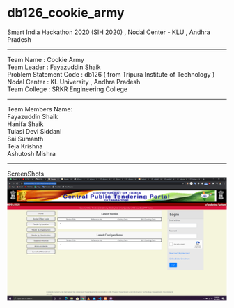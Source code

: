 # db126_cookie_army
Smart India Hackathon 2020 (SIH 2020) , Nodal Center - KLU , Andhra Pradesh <br>
<hr>
Team Name : Cookie Army <br>
Team Leader : Fayazuddin Shaik <br>
Problem Statement Code : db126 ( from Tripura Institute of Technology ) <br>
Nodal Center : KL University , Andhra Pradesh <br>
Team College : SRKR Engineering College <br>
<hr>
Team Members Name:<br>
Fayazuddin Shaik<br>
Hanifa Shaik<br>
Tulasi Devi Siddani<br>
Sai Sumanth<br>
Teja Krishna<br>
Ashutosh Mishra<br>
<hr>
ScreenShots
<img src="ScreenShots/1.png">